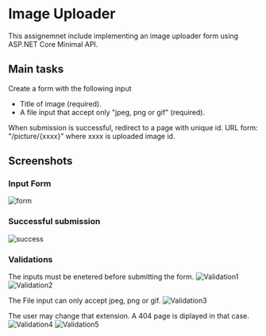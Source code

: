 # Image Uploader  

This assignemnet include implementing an image uploader form using ASP.NET Core Minimal API.

## Main tasks

Create a form with the following input
- Title of image (required).
- A file input that accept only "jpeg, png or gif" (required).

When submission is successful, redirect to a page with unique id. URL form: "/picture/{xxxx}" where xxxx is uploaded image id.

## Screenshots

### Input Form
![form](https://github.com/MillaniaSameh/imageUploader-assignment/assets/76593662/78bf17c7-3833-40a6-96c9-b8dc875d91b7)

### Successful submission 
![success](https://github.com/MillaniaSameh/imageUploader-assignment/assets/76593662/0bdbfe20-e4bf-496e-b322-e1341f4776d9)

### Validations 
The inputs must be enetered before submitting the form.
![Validation1](https://github.com/MillaniaSameh/imageUploader-assignment/assets/76593662/93644c7c-745b-4eaf-94b5-6273d128c682)
![Validation2](https://github.com/MillaniaSameh/imageUploader-assignment/assets/76593662/8b10cb91-530c-4246-abdb-5b541448acfe)

The File input can only accept jpeg, png or gif.
![Validation3](https://github.com/MillaniaSameh/imageUploader-assignment/assets/76593662/ebfa79e5-6a63-43ca-a37f-a24cc18cd153)

The user may change that extension. A 404 page is diplayed in that case.
![Validation4](https://github.com/MillaniaSameh/imageUploader-assignment/assets/76593662/550a120b-ca8f-4d76-939d-f8e3b69857b4)
![Validation5](https://github.com/MillaniaSameh/imageUploader-assignment/assets/76593662/8e480d2a-1c6c-4f5e-b0c0-c5874e071632)
